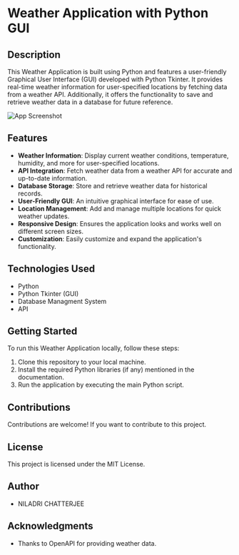 # Weather Application with Python GUI

## Description

This Weather Application is built using Python and features a user-friendly Graphical User Interface (GUI) developed with Python Tkinter. It provides real-time weather information for user-specified locations by fetching data from a weather API. Additionally, it offers the functionality to save and retrieve weather data in a database for future reference.

![App Screenshot](https://github.com/niladri-1/Python-Weather-App-with-API/blob/main/Damo-Pic.png)

## Features

- **Weather Information**: Display current weather conditions, temperature, humidity, and more for user-specified locations.
- **API Integration**: Fetch weather data from a weather API for accurate and up-to-date information.
- **Database Storage**: Store and retrieve weather data for historical records.
- **User-Friendly GUI**: An intuitive graphical interface for ease of use.
- **Location Management**: Add and manage multiple locations for quick weather updates.
- **Responsive Design**: Ensures the application looks and works well on different screen sizes.
- **Customization**: Easily customize and expand the application's functionality.

## Technologies Used

- Python
- Python Tkinter (GUI)
- Database Managment System
- API

## Getting Started

To run this Weather Application locally, follow these steps:

1. Clone this repository to your local machine.
2. Install the required Python libraries (if any) mentioned in the documentation.
3. Run the application by executing the main Python script.


## Contributions

Contributions are welcome! If you want to contribute to this project.

## License

This project is licensed under the MIT License.

## Author

- NILADRI CHATTERJEE

## Acknowledgments

- Thanks to OpenAPI for providing weather data.

